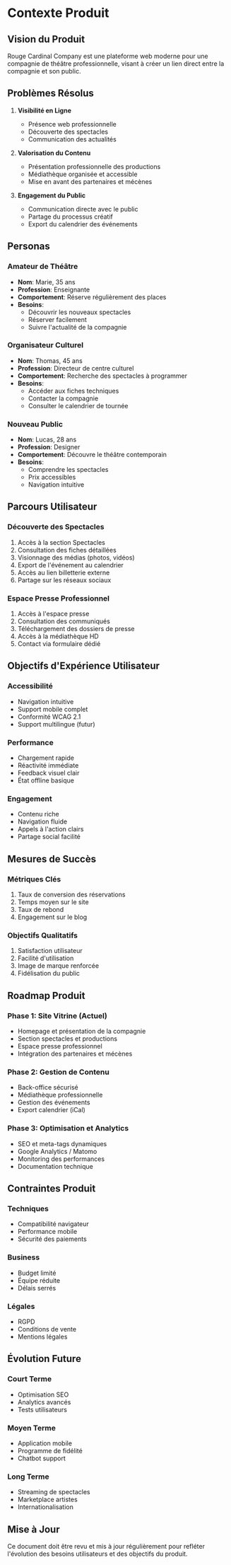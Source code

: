 # Contexte Produit

## Vision du Produit

Rouge Cardinal Company est une plateforme web moderne pour une compagnie de théâtre professionnelle, visant à créer un lien direct entre la compagnie et son public.

## Problèmes Résolus

1. **Visibilité en Ligne**
   - Présence web professionnelle
   - Découverte des spectacles
   - Communication des actualités

2. **Valorisation du Contenu**
   - Présentation professionnelle des productions
   - Médiathèque organisée et accessible
   - Mise en avant des partenaires et mécènes

3. **Engagement du Public**
   - Communication directe avec le public
   - Partage du processus créatif
   - Export du calendrier des événements

## Personas

### Amateur de Théâtre

- **Nom**: Marie, 35 ans
- **Profession**: Enseignante
- **Comportement**: Réserve régulièrement des places
- **Besoins**:
  - Découvrir les nouveaux spectacles
  - Réserver facilement
  - Suivre l'actualité de la compagnie

### Organisateur Culturel

- **Nom**: Thomas, 45 ans
- **Profession**: Directeur de centre culturel
- **Comportement**: Recherche des spectacles à programmer
- **Besoins**:
  - Accéder aux fiches techniques
  - Contacter la compagnie
  - Consulter le calendrier de tournée

### Nouveau Public

- **Nom**: Lucas, 28 ans
- **Profession**: Designer
- **Comportement**: Découvre le théâtre contemporain
- **Besoins**:
  - Comprendre les spectacles
  - Prix accessibles
  - Navigation intuitive

## Parcours Utilisateur

### Découverte des Spectacles

1. Accès à la section Spectacles
2. Consultation des fiches détaillées
3. Visionnage des médias (photos, vidéos)
4. Export de l'événement au calendrier
5. Accès au lien billetterie externe
6. Partage sur les réseaux sociaux

### Espace Presse Professionnel

1. Accès à l'espace presse
2. Consultation des communiqués
3. Téléchargement des dossiers de presse
4. Accès à la médiathèque HD
5. Contact via formulaire dédié

## Objectifs d'Expérience Utilisateur

### Accessibilité

- Navigation intuitive
- Support mobile complet
- Conformité WCAG 2.1
- Support multilingue (futur)

### Performance

- Chargement rapide
- Réactivité immédiate
- Feedback visuel clair
- État offline basique

### Engagement

- Contenu riche
- Navigation fluide
- Appels à l'action clairs
- Partage social facilité

## Mesures de Succès

### Métriques Clés

1. Taux de conversion des réservations
2. Temps moyen sur le site
3. Taux de rebond
4. Engagement sur le blog

### Objectifs Qualitatifs

1. Satisfaction utilisateur
2. Facilité d'utilisation
3. Image de marque renforcée
4. Fidélisation du public

## Roadmap Produit

### Phase 1: Site Vitrine (Actuel)

- Homepage et présentation de la compagnie
- Section spectacles et productions
- Espace presse professionnel
- Intégration des partenaires et mécènes

### Phase 2: Gestion de Contenu

- Back-office sécurisé
- Médiathèque professionnelle
- Gestion des événements
- Export calendrier (iCal)

### Phase 3: Optimisation et Analytics

- SEO et meta-tags dynamiques
- Google Analytics / Matomo
- Monitoring des performances
- Documentation technique

## Contraintes Produit

### Techniques

- Compatibilité navigateur
- Performance mobile
- Sécurité des paiements

### Business

- Budget limité
- Équipe réduite
- Délais serrés

### Légales

- RGPD
- Conditions de vente
- Mentions légales

## Évolution Future

### Court Terme

- Optimisation SEO
- Analytics avancés
- Tests utilisateurs

### Moyen Terme

- Application mobile
- Programme de fidélité
- Chatbot support

### Long Terme

- Streaming de spectacles
- Marketplace artistes
- Internationalisation

## Mise à Jour

Ce document doit être revu et mis à jour régulièrement pour refléter l'évolution des besoins utilisateurs et des objectifs du produit.
